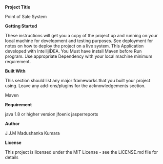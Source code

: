 **Project Title**

Point of Sale System

**Getting Started**

These instructions will get you a copy of the project up and running on your local machine for development and testing purposes. See deployment for notes on how to deploy the project on a live system.
This Application developed with IntellijIDEA.
You Must have install Maven before Run program.
Use appropriate Dependency with your local machine minimum requirement.

**Built With**

This section should list any major frameworks that you built your project using. Leave any add-ons/plugins for the acknowledgements section.

Maven


**Requirement**

java 1.8 or higher version
jfoenix
jasperreports


**Author**

J.J.M Madushanka Kumara

**License**

This project is licensed under the MIT License - see the LICENSE.md file for details
